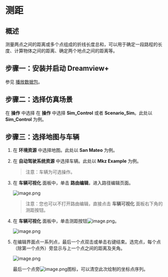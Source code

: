 # 测距

## 概述

测量两点之间的距离或多个点组成的折线长度总和，可以用于确定一段路程的长度、计算物体之间的距离、确定两个地点之间的距离等。

## 步骤一：安装并启动 Dreamview+

参见 [播放数据包](Apollo_alpha_doc/安装说明/软件包方式/快速上手/播放数据包.md)。

## 步骤二：选择仿真场景

在 **操作** 中选择 在 **操作** 中选择 **Sim_Control** 或者 **Scenario_Sim**。此处以 **Sim_Control** 为例。

## 步骤三：选择地图与车辆

1. 在 **环境资源** 中选择地图。此处以 **San Mateo** 为例。

2. 在 **自动驾驶系统资源** 中选择车辆。此处以 **Mkz Example** 为例。

   > 注意：车辆为可选操作。

3. 在 **车辆可视化** 面板中，单击 **路由编辑**，进入路径编辑页面。

   ![image.png](https://bce.bdstatic.com/doc/Apollo-Homepage-Document/Apollo_alpha_doc/image_b3bef25.png)

   > 注意：您也可以不打开路由编辑，直接点击 **车辆可视化** 面板右下角的测距按钮。

4. 在 **车辆可视化** 面板中，单击测距按钮![image.png](https://bce.bdstatic.com/doc/Apollo-Homepage-Document/Apollo_alpha_doc/image_95d8c03.png)。

   ![image.png](https://bce.bdstatic.com/doc/Apollo-Homepage-Document/Apollo_alpha_doc/image_4ee20d6.png)

5. 在编辑界面点一系列点，最后一个点双击或单击右键结束。选完点，每个点（除第一个点外）旁显示与上一个点之间的距离及夹角。

   ![image.png](https://bce.bdstatic.com/doc/Apollo-Homepage-Document/Apollo_alpha_doc/image_352b5bb.png)

   最后一个点旁![image.png](https://bce.bdstatic.com/doc/Apollo-Homepage-Document/Apollo_alpha_doc/image_556beae.png)图标，可以清空此次绘制的坐标点序列。
